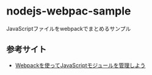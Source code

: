 # nodejs-webpac-sample
JavaScriptファイルをwebpackでまとめるサンプル

## 参考サイト
- [Webpackを使ってJavaScriptモジュールを管理しよう](https://envader.plus/course/9/scenario/1086)
